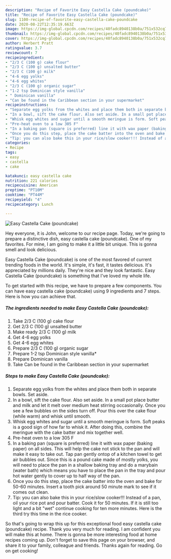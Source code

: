 ```yaml
---
description: "Recipe of Favorite Easy Castella Cake (poundcake)"
title: "Recipe of Favorite Easy Castella Cake (poundcake)"
slug: 1100-recipe-of-favorite-easy-castella-cake-poundcake
date: 2020-08-22T12:35:19.663Z
image: https://img-global.cpcdn.com/recipes/40fadc8940138b0a/751x532cq70/easy-castella-cake-poundcake-recipe-main-photo.jpg
thumbnail: https://img-global.cpcdn.com/recipes/40fadc8940138b0a/751x532cq70/easy-castella-cake-poundcake-recipe-main-photo.jpg
cover: https://img-global.cpcdn.com/recipes/40fadc8940138b0a/751x532cq70/easy-castella-cake-poundcake-recipe-main-photo.jpg
author: Herbert Pratt
ratingvalue: 3.7
reviewcount: 7
recipeingredient:
- "2/3 C (100 g) cake flour"
- "2/3 C (100 g) unsalted butter"
- "2/3 C (100 g) milk"
- "4-6 egg yolks"
- "4-6 egg whites"
- "2/3 C (100 g) organic sugar"
- "1-2 tsp Dominican style vanilla"
- " Dominican vanilla"
- "Can be found in the Caribbean section in your supermarket"
recipeinstructions:
- "Separate egg yolks from the whites and place them both in separate bowls. Set aside."
- "In a bowl, sift the cake flour. Also set aside. In a small pot place butter and milk and let it melt over medium heat stirring occasionally. Once you see a few bubbles on the sides turn off. Pour this over the cake flour (while warm) and whisk until smooth."
- "Whisk egg whites and sugar until a smooth meringue is form. Soft peaks is a good sign of how far to whisk it. After doing this, combine the meringue with the cake batter and mix together well."
- "Pre-heat oven to a low 305 F"
- "In a baking pan (square is preferred) line it with wax paper (baking paper) on all sides. This will help the cake not stick to the pan and will make it easy to take out. Tap pan gently ontop of a kitchen towel to get air bubbles out. Since this is a pound cake made of mostly yolks, you will need to place the pan in a shallow baking tray and do a marybain (water bath) which means you have to place the pan in the tray and pour hot water gently to cover up to half way of the pan."
- "Once you do this step, place the cake batter into the oven and bake for 50-60 minutes. Insert a tooth pick around 50 minute mark to see if it comes out clean."
- "Tip: you can also bake this in your rice/slow cooker!!! Instead of a pan, oil your rice pot and pour batter. Cook it for 50 minutes. If it is still too light and a bit &#34;wet&#34; continue cooking for ten more minutes. Here is the third try this time in the rice cooker."
categories:
- Recipe
tags:
- easy
- castella
- cake

katakunci: easy castella cake 
nutrition: 221 calories
recipecuisine: American
preptime: "PT10M"
cooktime: "PT44M"
recipeyield: "4"
recipecategory: Lunch

---
```



![Easy Castella Cake (poundcake)](https://img-global.cpcdn.com/recipes/40fadc8940138b0a/751x532cq70/easy-castella-cake-poundcake-recipe-main-photo.jpg)

Hey everyone, it is John, welcome to our recipe page. Today, we're going to prepare a distinctive dish, easy castella cake (poundcake). One of my favorites. For mine, I am going to make it a little bit unique. This is gonna smell and look delicious.

Easy Castella Cake (poundcake) is one of the most favored of current trending foods in the world. It's simple, it's fast, it tastes delicious. It's appreciated by millions daily. They're nice and they look fantastic. Easy Castella Cake (poundcake) is something that I've loved my whole life.




To get started with this recipe, we have to prepare a few components. You can have easy castella cake (poundcake) using 9 ingredients and 7 steps. Here is how you can achieve that.

<!--inarticleads1-->

##### The ingredients needed to make Easy Castella Cake (poundcake):

1. Take 2/3 C (100 g) cake flour
1. Get 2/3 C (100 g) unsalted butter
1. Make ready 2/3 C (100 g) milk
1. Get 4-6 egg yolks
1. Get 4-6 egg whites
1. Prepare 2/3 C (100 g) organic sugar
1. Prepare 1-2 tsp Dominican style vanilla*
1. Prepare  Dominican vanilla
1. Take Can be found in the Caribbean section in your supermarket




<!--inarticleads2-->

##### Steps to make Easy Castella Cake (poundcake):

1. Separate egg yolks from the whites and place them both in separate bowls. Set aside.
1. In a bowl, sift the cake flour. Also set aside. In a small pot place butter and milk and let it melt over medium heat stirring occasionally. Once you see a few bubbles on the sides turn off. Pour this over the cake flour (while warm) and whisk until smooth.
1. Whisk egg whites and sugar until a smooth meringue is form. Soft peaks is a good sign of how far to whisk it. After doing this, combine the meringue with the cake batter and mix together well.
1. Pre-heat oven to a low 305 F
1. In a baking pan (square is preferred) line it with wax paper (baking paper) on all sides. This will help the cake not stick to the pan and will make it easy to take out. Tap pan gently ontop of a kitchen towel to get air bubbles out. Since this is a pound cake made of mostly yolks, you will need to place the pan in a shallow baking tray and do a marybain (water bath) which means you have to place the pan in the tray and pour hot water gently to cover up to half way of the pan.
1. Once you do this step, place the cake batter into the oven and bake for 50-60 minutes. Insert a tooth pick around 50 minute mark to see if it comes out clean.
1. Tip: you can also bake this in your rice/slow cooker!!! Instead of a pan, oil your rice pot and pour batter. Cook it for 50 minutes. If it is still too light and a bit &#34;wet&#34; continue cooking for ten more minutes. Here is the third try this time in the rice cooker.




So that's going to wrap this up for this exceptional food easy castella cake (poundcake) recipe. Thank you very much for reading. I am confident you will make this at home. There is gonna be more interesting food at home recipes coming up. Don't forget to save this page on your browser, and share it to your family, colleague and friends. Thanks again for reading. Go on get cooking!
